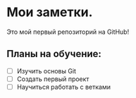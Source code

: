 # Мои заметки.

Это мой первый репозиторий на GitHub!

## Планы на обучение:
- [ ] Изучить основы Git
- [ ] Создать первый проект
- [ ] Научиться работать с ветками
